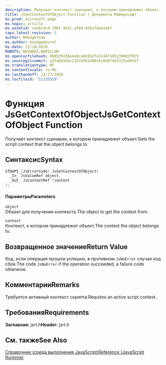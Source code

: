 ```yaml
---
description: Получает контекст сценария, к котором принадлежит объект.
title: JsGetContextOfObject Function | Документы Майкрософт
ms.prod: microsoft-edge
ms.topic: article
ms.assetid: cea6cdcd-790f-455c-af04-026af8ae2eb7
caps.latest.revision: 3
author: MSEdgeTeam
ms.author: msedgedevrel
ms.date: 11/19/2020
ROBOTS: NOINDEX,NOFOLLOW
ms.openlocfilehash: 9085f9156e4e0ca9e952fe51447185239082f975
ms.sourcegitcommit: a35a6b5bbc21b7df61d08cbc6b074b5325ad4fef
ms.translationtype: MT
ms.contentlocale: ru-RU
ms.lasthandoff: 12/17/2020
ms.locfileid: "11235559"
---
```

# <span data-ttu-id="ead5b-103">Функция JsGetContextOfObject</span><span class="sxs-lookup"><span data-stu-id="ead5b-103">JsGetContextOfObject Function</span></span>

<span data-ttu-id="ead5b-104">Получает контекст сценария, к котором принадлежит объект.</span><span class="sxs-lookup"><span data-stu-id="ead5b-104">Gets the script context that the object belongs to.</span></span>  
  
## <span data-ttu-id="ead5b-105">Синтаксис</span><span class="sxs-lookup"><span data-stu-id="ead5b-105">Syntax</span></span>  
  
```cpp  
STDAPI_(JsErrorCode) JsGetContextOfObject(  
  _In_ JsValueRef object,  
  _Out_ JsContextRef *context  
);  
```  
  
#### <span data-ttu-id="ead5b-106">Параметры</span><span class="sxs-lookup"><span data-stu-id="ead5b-106">Parameters</span></span>  
 `object`  
 <span data-ttu-id="ead5b-107">Объект для получения контекста.</span><span class="sxs-lookup"><span data-stu-id="ead5b-107">The object to get the context from.</span></span>  
  
 `context`  
 <span data-ttu-id="ead5b-108">Контекст, к котором принадлежит объект.</span><span class="sxs-lookup"><span data-stu-id="ead5b-108">The context the object belongs to.</span></span>  
  
## <span data-ttu-id="ead5b-109">Возвращенное значение</span><span class="sxs-lookup"><span data-stu-id="ead5b-109">Return Value</span></span>  
 <span data-ttu-id="ead5b-110">Код, если операция прошла успешно, в противном `JsNoError` случае код сбоя.</span><span class="sxs-lookup"><span data-stu-id="ead5b-110">The code `JsNoError` if the operation succeeded, a failure code otherwise.</span></span>  
  
## <span data-ttu-id="ead5b-111">Комментарии</span><span class="sxs-lookup"><span data-stu-id="ead5b-111">Remarks</span></span>  
 <span data-ttu-id="ead5b-112">Требуется активный контекст скрипта.</span><span class="sxs-lookup"><span data-stu-id="ead5b-112">Requires an active script context.</span></span>  
  
## <span data-ttu-id="ead5b-113">Требования</span><span class="sxs-lookup"><span data-stu-id="ead5b-113">Requirements</span></span>  
 <span data-ttu-id="ead5b-114">**Заглавная:** jsrt.h</span><span class="sxs-lookup"><span data-stu-id="ead5b-114">**Header:** jsrt.h</span></span>  
  
## <span data-ttu-id="ead5b-115">См. также</span><span class="sxs-lookup"><span data-stu-id="ead5b-115">See Also</span></span>  
 [<span data-ttu-id="ead5b-116">Справочник (среда выполнения JavaScript)</span><span class="sxs-lookup"><span data-stu-id="ead5b-116">Reference (JavaScript Runtime)</span></span>](../chakra-hosting/reference-javascript-runtime.md)
